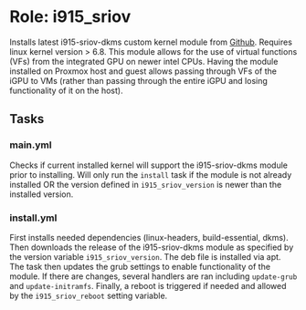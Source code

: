 # Role: i915_sriov

Installs latest i915-sriov-dkms custom kernel module from [Github](https://github.com/strongtz/i915-sriov-dkms). Requires linux kernel version > 6.8. This module allows for the use of virtual functions (VFs) from the integrated GPU on newer intel CPUs. Having the module installed on Proxmox host and guest allows passing through VFs of the iGPU to VMs (rather than passing through the entire iGPU and losing functionality of it on the host). 

## Tasks

### main.yml

Checks if current installed kernel will support the i915-sriov-dkms module prior to installing. Will only run the `install` task if the module is not already installed OR the version defined in `i915_sriov_version` is newer than the installed version. 

### install.yml

First installs needed dependencies (linux-headers, build-essential, dkms). Then downloads the release of the i915-sriov-dkms module as specified by the version variable `i915_sriov_version`. The deb file is installed via apt. The task then updates the grub settings to enable functionality of the module. If there are changes, several handlers are ran including `update-grub` and `update-initramfs`. Finally, a reboot is triggered if needed and allowed by the `i915_sriov_reboot` setting variable.
